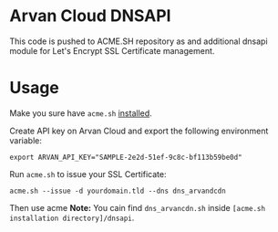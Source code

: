 # Arvan Cloud DNSAPI

This code is pushed to ACME.SH repository as and additional dnsapi module for Let's Encrypt SSL Certificate management.

# Usage
Make you sure have `acme.sh` [installed](https://github.com/acmesh-official/acme.sh).

Create API key on Arvan Cloud and export the following environment variable:

```
export ARVAN_API_KEY="SAMPLE-2e2d-51ef-9c8c-bf113b59be0d"
```

Run `acme.sh` to issue your SSL Certificate:
```
acme.sh --issue -d yourdomain.tld --dns dns_arvandcdn
```

Then use acme
**Note:** You cain find `dns_arvancdn.sh` inside `[acme.sh installation directory]/dnsapi`.


